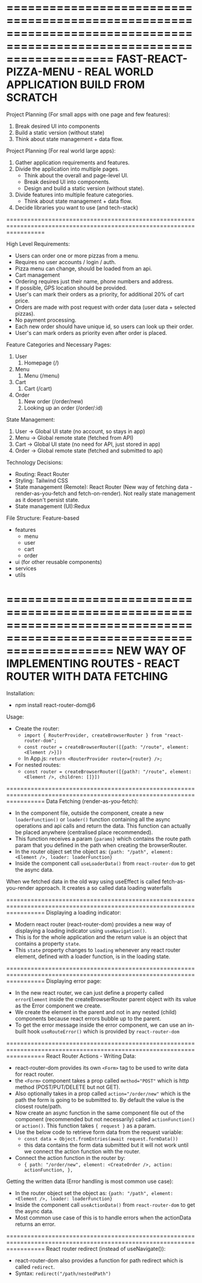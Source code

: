 =======================================================================================================================
FAST-REACT-PIZZA-MENU - REAL WORLD APPLICATION BUILD FROM SCRATCH
=======================================================================================================================
Project Planning (For small apps with one page and few features):

1.  Break desired UI into components
2.  Build a static version (without state)
3.  Think about state management + data flow.

Project Planning (For real world large apps):

1. Gather application requirements and features.
2. Divide the application into multiple pages.
    - Think about the overall and page-level UI.
    - Break desired UI into components.
    - Design and build a static version (without state).
3. Divide features into multiple feature categories.
    - Think about state management + data flow.
4. Decide libraries you want to use (and tech-stack)

=======================================================================================================================

High Level Requirements:

-   Users can order one or more pizzas from a menu.
-   Requires no user accounts / login / auth.
-   Pizza menu can change, should be loaded from an api.
-   Cart management
-   Ordering requires just their name, phone numbers and address.
-   If possible, GPS location should be provided.
-   User's can mark their orders as a priority, for additional 20% of cart price.
-   Orders are made with post request with order data (user data + selected pizzas).
-   No payment processing.
-   Each new order should have unique id, so users can look up their order.
-   User's can mark orders as priority even after order is placed.

Feature Categories and Necessary Pages:

1. User
    1. Homepage (/)
2. Menu
    1. Menu (/menu)
3. Cart
    1. Cart (/cart)
4. Order
    1. New order (/order/new)
    2. Looking up an order (/order/:id)

State Management:

1. User -> Global UI state (no account, so stays in app)
2. Menu -> Global remote state (fetched from API)
3. Cart -> Global UI state (no need for API, just stored in app)
4. Order -> Global remote state (fetched and submitted to api)

Technology Decisions:

-   Routing: React Router
-   Styling: Tailwind CSS
-   State management (Remote): React Router (New way of fetching data - render-as-you-fetch and fetch-on-render). Not really state management as it doesn't persist state.
-   State management (UI):Redux

File Structure: Feature-based

-   features
    -   menu
    -   user
    -   cart
    -   order
-   ui (for other reusable components)
-   services
-   utils

=======================================================================================================================
NEW WAY OF IMPLEMENTING ROUTES - REACT ROUTER WITH DATA FETCHING
=======================================================================================================================
Installation:

-   npm install react-router-dom@6

Usage:

-   Create the router:
    -   `import { RouterProvider, createBrowserRouter } from "react-router-dom";`
    -   `const router = createBrowserRouter([{path: "/route", element: <Element />}])`
    -   In App.js: `return <RouterProvider router={router} />;`
-   For nested routes:
    -   `const router = createBrowserRouter([{path?: "/route", element: <Element />, children: []}])`

=======================================================================================================================
Data Fetching (render-as-you-fetch):

-   In the component file, outside the component, create a new `loaderFunction()` or `loader()` function containing all the async operations and api calls and return the data. This function can actually be placed anywhere (centralised place recommended).
-   This function receives a param `{params}` which contains the route path param that you defined in the path when creating the browserRouter.
-   In the router object set the object as: `{path: "/path", element: <Element />, loader: loaderFunction}`
-   Inside the component call `useLoaderData()` from `react-router-dom` to get the async data.

When we fetched data in the old way using useEffect is called fetch-as-you-render approach. It creates a so called data loading waterfalls

=======================================================================================================================
Displaying a loading indicator:

-   Modern react router (react-router-dom) provides a new way of displaying a loading indicator using `useNavigation()`.
-   This is for the whole application and the return value is an object that contains a property `state`.
-   This `state` property changes to `loading` whenever any react router element, defined with a loader function, is in the loading state.

=======================================================================================================================
Displaying error page:

-   In the new react router, we can just define a property called `errorElement` inside the createBrowserRouter parent object with its value as the Error component we create.
-   We create the element in the parent and not in any nested (child) components because react errors bubble up to the parent.
-   To get the error message inside the error component, we can use an in-built hook `useRouteError()` which is provided by `react-router-dom`

=======================================================================================================================
React Router Actions - Writing Data:

-   react-router-dom provides its own `<Form>` tag to be used to write data for react router.
-   the `<Form>` component takes a prop called `method="POST"` which is http method (POST/PUT/DELETE but not GET).
-   Also optionally takes in a prop called `action="/order/new"` which is the path the form is going to be submitted to. By default the value is the closest route/path.
-   Now create an async function in the same component file out of the component (recommended but not necessarily) called `actionFunction()` or `action()`. This function takes `{ request }` as a param.
-   Use the below code to retrieve form data from the request variable:
    -   `const data = Object.fromEntries(await request.formData())`
    -   this data contains the form data submitted but it will not work until we connect the action function with the router.
-   Connect the action function in the router by:
    -   `{ path: "/order/new", element: <CreateOrder />, action: actionFunction, },`

Getting the written data (Error handling is most common use case):

-   In the router object set the object as: `{path: "/path", element: <Element />, loader: loaderFunction}`
-   Inside the component call `useActionData()` from `react-router-dom` to get the async data.
-   Most common use case of this is to handle errors when the actionData returns an error.

=======================================================================================================================
React router redirect (instead of useNavigate()):

-   react-router-dom also provides a function for path redirect which is called `redirect`.
-   Syntax: `redirect("/path/nestedPath")`
